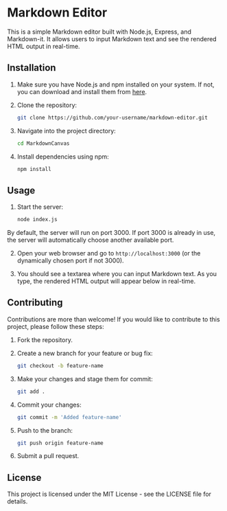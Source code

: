 # Markdown Editor

This is a simple Markdown editor built with Node.js, Express, and Markdown-it. It allows users to input Markdown text and see the rendered HTML output in real-time.

## Installation

1. Make sure you have Node.js and npm installed on your system. If not, you can download and install them from [here](https://nodejs.org/).

2. Clone the repository:

   ```bash
   git clone https://github.com/your-username/markdown-editor.git
   ```

3. Navigate into the project directory:

   ```bash
   cd MarkdownCanvas
   ```

4. Install dependencies using npm:

   ```bash
   npm install
   ```

## Usage

1. Start the server:

   ```bash
   node index.js
   ```

By default, the server will run on port 3000. If port 3000 is already in use, the server will automatically choose another available port.

2. Open your web browser and go to `http://localhost:3000` (or the dynamically chosen port if not 3000).

3. You should see a textarea where you can input Markdown text. As you type, the rendered HTML output will appear below in real-time.

## Contributing

Contributions are more than welcome! If you would like to contribute to this project, please follow these steps:

1. Fork the repository.

2. Create a new branch for your feature or bug fix:

   ```bash
   git checkout -b feature-name
   ```

3. Make your changes and stage them for commit:

   ```bash
   git add .
   ```

4. Commit your changes:

   ```bash
   git commit -m 'Added feature-name'
   ```

4. Push to the branch:

   ```bash
   git push origin feature-name
   ```

5. Submit a pull request.

## License

This project is licensed under the MIT License - see the LICENSE file for details.
